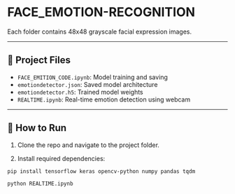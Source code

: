 # FACE_EMOTION-RECOGNITION


Each folder contains 48x48 grayscale facial expression images.

---

## 📁 Project Files

- `FACE_EMITION_CODE.ipynb`: Model training and saving
- `emotiondetector.json`: Saved model architecture
- `emotiondetector.h5`: Trained model weights
- `REALTIME.ipynb`: Real-time emotion detection using webcam

---

## 🧪 How to Run

1. Clone the repo and navigate to the project folder.

2. Install required dependencies:

```bash
pip install tensorflow keras opencv-python numpy pandas tqdm

python REALTIME.ipynb

